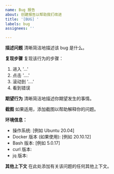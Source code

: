 ```yaml
---
name: Bug 报告
about: 创建报告以帮助我们改进
title: '[BUG] '
labels: bug
assignees: ''

---
```


**描述问题**
清晰简洁地描述该 bug 是什么。

**复现步骤**
复现该行为的步骤：
1. 进入 '...'
2. 点击 '....'
3. 滚动到 '....'
4. 看到错误

**期望行为**
清晰简洁地描述你期望发生的事情。

**截图**
如果适用，添加截图以帮助解释你的问题。

**环境信息：**
 - 操作系统: [例如 Ubuntu 20.04]
 - Docker 版本 (如果使用): [例如 20.10.12]
 - Bash 版本: [例如 5.0.17]
 - curl 版本:
 - jq 版本:

**其他上下文**
在此处添加有关该问题的任何其他上下文。